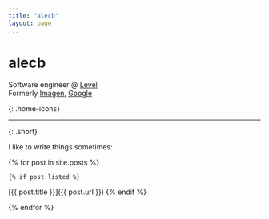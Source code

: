 ```yaml
---
title: "alecb"
layout: page
...
```


# alecb

Software engineer @ [Level](https://level.com)  
Formerly [Imagen](https://imagen.ai), [Google](https://google.com/about)

<a href="mailto:alec@alecb.me"><i class="far fa-envelope"></i></a>
<a href="https://twitter.com/AlecBenzer"><i class="fab fa-twitter"></i></a>
<a href="https://www.linkedin.com/in/alecbenzer"><i class="fab fa-linkedin"></i></a>
<a href="/feed.xml"><i class="fas fa-rss"></i></a>
<a href="https://instagram.com/martinkittynyc"><i class="fas fa-cat"></i></a>
{: .home-icons}

---
{: .short}

I like to write things sometimes:

{% for post in site.posts %}

    {% if post.listed %}
[{{ post.title }}]({{ post.url }})
    {% endif %}

{% endfor %}

